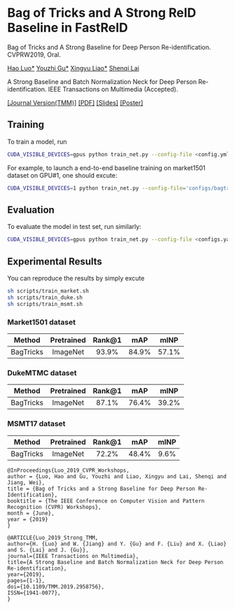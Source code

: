 # Bag of Tricks and A Strong ReID Baseline in FastReID

Bag of Tricks and A Strong Baseline for Deep Person Re-identification. CVPRW2019, Oral.

[Hao Luo\*](https://github.com/michuanhaohao) [Youzhi Gu\*](https://github.com/shaoniangu) [Xingyu Liao\*](https://github.com/L1aoXingyu) [Shenqi Lai](https://github.com/xiaolai-sqlai)

A Strong Baseline and Batch Normalization Neck for Deep Person Re-identification. IEEE Transactions on Multimedia (Accepted).

[[Journal Version(TMM)]](https://ieeexplore.ieee.org/document/8930088)
[[PDF]](http://openaccess.thecvf.com/content_CVPRW_2019/papers/TRMTMCT/Luo_Bag_of_Tricks_and_a_Strong_Baseline_for_Deep_Person_CVPRW_2019_paper.pdf)
[[Slides]](https://drive.google.com/open?id=1h9SgdJenvfoNp9PTUxPiz5_K5HFCho-V)
[[Poster]](https://drive.google.com/open?id=1izZYAwylBsrldxSMqHCH432P6hnyh1vR)

## Training

To train a model, run

```bash
CUDA_VISIBLE_DEVICES=gpus python train_net.py --config-file <config.yml>
```

For example, to launch a end-to-end baseline training on market1501 dataset on GPU#1, 
one should excute:

```bash
CUDA_VISIBLE_DEVICES=1 python train_net.py --config-file='configs/bagtricks_market1501.yml'
```

## Evaluation

To evaluate the model in test set, run similarly:

```bash
CUDA_VISIBLE_DEVICES=gpus python train_net.py --config-file <configs.yaml> --eval-only MODEL.WEIGHTS model.pth
```

## Experimental Results

You can reproduce the results by simply excute

```bash
sh scripts/train_market.sh
sh scripts/train_duke.sh
sh scripts/train_msmt.sh
```
### Market1501 dataset

| Method | Pretrained | Rank@1 | mAP | mINP |
| :---: | :---: | :---: |:---: | :---: |
| BagTricks | ImageNet | 93.9% | 84.9% | 57.1% |

### DukeMTMC dataset

| Method | Pretrained | Rank@1 | mAP | mINP |
| :---: | :---: | :---: |:---: | :---: |
| BagTricks | ImageNet | 87.1% | 76.4% | 39.2% |

### MSMT17 dataset

| Method | Pretrained | Rank@1 | mAP | mINP |
| :---: | :---: | :---: |:---: | :---: |
| BagTricks | ImageNet | 72.2%  | 48.4% | 9.6% |


```
@InProceedings{Luo_2019_CVPR_Workshops,
author = {Luo, Hao and Gu, Youzhi and Liao, Xingyu and Lai, Shenqi and Jiang, Wei},
title = {Bag of Tricks and a Strong Baseline for Deep Person Re-Identification},
booktitle = {The IEEE Conference on Computer Vision and Pattern Recognition (CVPR) Workshops},
month = {June},
year = {2019}
}

@ARTICLE{Luo_2019_Strong_TMM, 
author={H. {Luo} and W. {Jiang} and Y. {Gu} and F. {Liu} and X. {Liao} and S. {Lai} and J. {Gu}}, 
journal={IEEE Transactions on Multimedia}, 
title={A Strong Baseline and Batch Normalization Neck for Deep Person Re-identification}, 
year={2019}, 
pages={1-1}, 
doi={10.1109/TMM.2019.2958756}, 
ISSN={1941-0077}, 
}
```